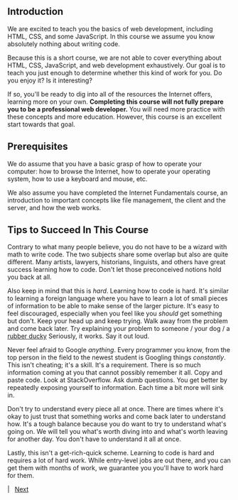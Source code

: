 ## Introduction

We are excited to teach you the basics of web development, including HTML, CSS, and some JavaScript. In this course we assume you know absolutely nothing about writing code.

Because this is a short course, we are not able to cover everything about HTML, CSS, JavaScript, and web development exhaustively. Our goal is to teach you just enough to determine whether this kind of work for you. Do you enjoy it? Is it interesting?

If so, you'll be ready to dig into all of the resources the Internet offers, learning more on your own. **Completing this course will not fully prepare you to be a professional web developer.** You will need more practice with these concepts and more education. However, this course is an excellent start towards that goal.

## Prerequisites

We do assume that you have a basic grasp of how to operate your computer: how to browse the Internet, how to operate your operating system, how to use a keyboard and mouse, etc.

We also assume you have completed the Internet Fundamentals course, an introduction to important concepts like file management, the client and the server, and how the web works.

## Tips to Succeed In This Course

Contrary to what many people believe, you do not have to be a wizard with math to write code. The two subjects share some overlap but also are quite different. Many artists, lawyers, historians, linguists, and others have great success learning how to code. Don't let those preconceived notions hold you back at all.

Also keep in mind that this is _hard_. Learning how to code is hard. It's similar to learning a foreign language where you have to learn a lot of small pieces of information to be able to make sense of the larger picture. It's easy to feel discouraged, especially when you feel like you _should_ get something but don't. Keep your head up and keep trying. Walk away from the problem and come back later. Try explaining your problem to someone / your dog / a [rubber ducky][rubber-duck] Seriously, it works. Say it out loud.

Never feel afraid to Google _anything_. Every programmer you know, from the top person in the field to the newest student is Googling things _constantly_. This isn't cheating; it's a skill. It's a requirement. There is so much information coming at you that cannot possibly remember it all. Copy and paste code. Look at StackOverflow. Ask dumb questions. You get better by repeatedly exposing yourself to information. Each time a bit more will sink in.

Don't try to understand every piece all at once. There are times where it's okay to just trust that something works and come back later to understand how. It's a tough balance because you do want to try to understand what's going on. We will tell you what's worth diving into and what's worth leaving for another day. You don't have to understand it all at once.

Lastly, this isn't a get-rich-quick scheme. Learning to code is hard and requires a lot of hard work. While entry-level jobs are out there, and you can get them with months of work, we guarantee you you'll have to work hard for them.


| &nbsp; [Next](./01-setup.md)


[rubber-duck]: https://en.wikipedia.org/wiki/Rubber_duck_debugging